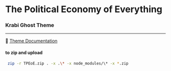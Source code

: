 # The Political Economy of Everything

### Krabi Ghost Theme

---

📄 [Theme Documentation](https://aspirethemes.com/docs/krabi-ghost)

#### to zip and upload

```sh
 zip -r TPEoE.zip . -x .\* -x node_modules/\* -x *.zip
```
